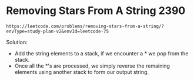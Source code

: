 # Removing Stars From A String 2390

`https://leetcode.com/problems/removing-stars-from-a-string/?envType=study-plan-v2&envId=leetcode-75`

Solution:

- Add the string elements to a stack, if we encounter a \* we pop from the stack.
- Once all the \*'s are processed, we simply reverse the remaining elements using another stack to form our output string.
